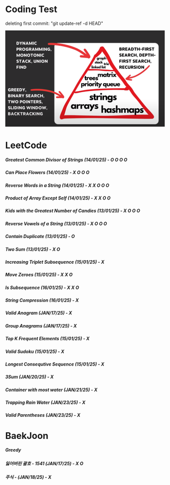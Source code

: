 # Coding Test

deleting first commit: "git update-ref -d HEAD"


![Image](image.png)

# LeetCode
##### Greatest Common Divisor of Strings (14/01/25) - O O O O
##### Can Place Flowers (14/01/25) - X O O O
##### Reverse Words in a String (14/01/25) - X X O O O
##### Product of Array Except Self (14/01/25) - X X O O
##### Kids with the Greatest Number of Candies (13/01/25) - X O O O
##### Reverse Vowels of a String (13/01/25) - X O O O
##### Contain Duplicate (13/01/25) - O
##### Two Sum (13/01/25) - X O
##### Increasing Triplet Subsequence (15/01/25) - X 
##### Move Zeroes (15/01/25) - X X O
##### Is Subsequence (16/01/25) - X X O
##### String Compression (16/01/25) - X
##### Valid Anagram (JAN/17/25) - X 
##### Group Anagrams (JAN/17/25) - X
##### Top K Frequent Elements (15/01/25) - X
##### Valid Sudoku (15/01/25) - X
##### Longest Consequtive Sequence (15/01/25) - X
##### 3Sum (JAN/20/25) - X
##### Container with most water (JAN/21/25) - X
##### Trapping Rain Water (JAN/23/25) - X
##### Valid Parentheses (JAN/23/25) - X

# BaekJoon 
##### Greedy
##### 잃어버린 괄호 - 1541 (JAN/17/25) - X O
##### 주식 - (JAN/18/25) - X


